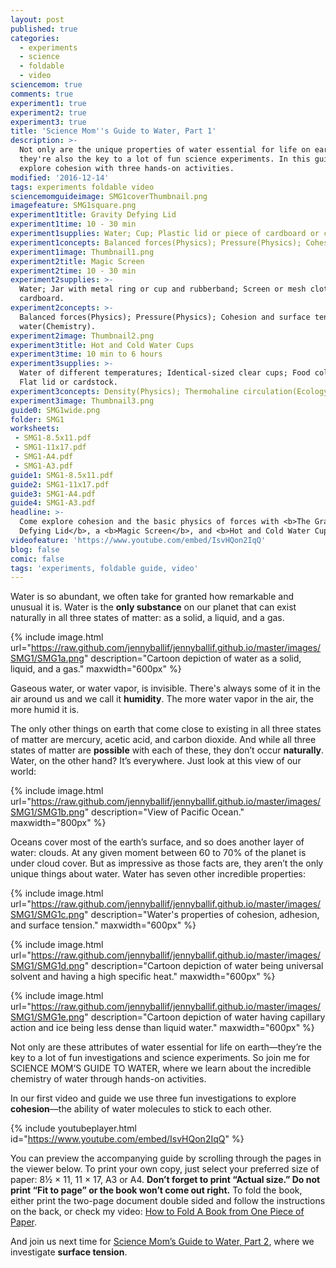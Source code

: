 ```yaml
---
layout: post
published: true
categories:
  - experiments
  - science
  - foldable
  - video
sciencemom: true
comments: true
experiment1: true
experiment2: true
experiment3: true
title: 'Science Mom''s Guide to Water, Part 1'
description: >-
  Not only are the unique properties of water essential for life on earth,
  they're also the key to a lot of fun science experiments. In this guide we
  explore cohesion with three hands-on activities.
modified: '2016-12-14'
tags: experiments foldable video
sciencemomguideimage: SMG1coverThumbnail.png
imagefeature: SMG1square.png
experiment1title: Gravity Defying Lid
experiment1time: 10 - 30 min
experiment1supplies: Water; Cup; Plastic lid or piece of cardboard or cardstock.
experiment1concepts: Balanced forces(Physics); Pressure(Physics); Cohesion of water(Chemistry).
experiment1image: Thumbnail1.png
experiment2title: Magic Screen
experiment2time: 10 - 30 min
experiment2supplies: >-
  Water; Jar with metal ring or cup and rubberband; Screen or mesh cloth; Lid or
  cardboard.
experiment2concepts: >-
  Balanced forces(Physics); Pressure(Physics); Cohesion and surface tension of
  water(Chemistry).
experiment2image: Thumbnail2.png
experiment3title: Hot and Cold Water Cups
experiment3time: 10 min to 6 hours
experiment3supplies: >-
  Water of different temperatures; Identical-sized clear cups; Food coloring;
  Flat lid or cardstock.
experiment3concepts: Density(Physics); Thermohaline circulation(Ecology); Lake turnover(Ecology).
experiment3image: Thumbnail3.png
guide0: SMG1wide.png
folder: SMG1
worksheets:
 - SMG1-8.5x11.pdf
 - SMG1-11x17.pdf
 - SMG1-A4.pdf
 - SMG1-A3.pdf
guide1: SMG1-8.5x11.pdf
guide2: SMG1-11x17.pdf
guide3: SMG1-A4.pdf
guide4: SMG1-A3.pdf
headline: >-
  Come explore cohesion and the basic physics of forces with <b>The Gravity
  Defying Lid</b>, a <b>Magic Screen</b>, and <b>Hot and Cold Water Cups</b>.
videofeature: 'https://www.youtube.com/embed/IsvHQon2IqQ'
blog: false
comic: false
tags: 'experiments, foldable guide, video'
---
```


Water is so abundant, we often take for granted how remarkable and unusual it is. Water is the __only substance__ on our planet that can exist naturally in all three states of matter: as a solid, a liquid, and a gas.

{% include image.html url="https://raw.github.com/jennyballif/jennyballif.github.io/master/images/SMG1/SMG1a.png" description="Cartoon depiction of water as a solid, liquid, and a gas." maxwidth="600px" %}

Gaseous water, or water vapor, is invisible. There's always some of it in the air around us and we call it **humidity**. The more water vapor in the air, the more humid it is.

The only other things on earth that come close to existing in all three states of matter are mercury, acetic acid, and carbon dioxide. And while all three states of matter are __possible__ with each of these, they don’t occur __naturally__. Water, on the other hand? It’s everywhere. Just look at this view of our world:

{% include image.html url="https://raw.github.com/jennyballif/jennyballif.github.io/master/images/SMG1/SMG1b.png" description="View of Pacific Ocean." maxwidth="800px" %}

Oceans cover most of the earth’s surface, and so does another layer of water: clouds. At any given moment between 60 to 70% of the planet is under cloud cover. But as impressive as those facts are, they aren’t the only unique things about water. Water has seven other incredible properties:

{% include image.html url="https://raw.github.com/jennyballif/jennyballif.github.io/master/images/SMG1/SMG1c.png" description="Water's properties of cohesion, adhesion, and surface tension." maxwidth="600px" %}



{% include image.html url="https://raw.github.com/jennyballif/jennyballif.github.io/master/images/SMG1/SMG1d.png" description="Cartoon depiction of water being universal solvent and having a high specific heat." maxwidth="600px" %}


{% include image.html url="https://raw.github.com/jennyballif/jennyballif.github.io/master/images/SMG1/SMG1e.png" description="Cartoon depiction of water having capillary action and ice being less dense than liquid water." maxwidth="600px" %}

Not only are these attributes of water essential for life on earth—they’re the key to a lot of fun investigations and science experiments. So join me for SCIENCE MOM’S GUIDE TO WATER, where we learn about the incredible chemistry of water through hands-on activities.

In our first video and guide we use three fun investigations to explore **cohesion**—the ability of water molecules to stick to each other.

{% include youtubeplayer.html id="https://www.youtube.com/embed/IsvHQon2IqQ" %}

You can preview the accompanying guide by scrolling through the pages in the viewer below. To print your own copy, just select your preferred size of paper: 8½ &times; 11, 11 &times; 17, A3 or A4. __Don’t forget to print “Actual size.” Do not print “Fit to page” or the book won’t come out right.__ To fold the book, either print the two-page document double sided and follow the instructions on the back, or check my video: [How to Fold A Book from One Piece of Paper](https://www.youtube.com/watch?v=E0sS59oMBe0&t=3s).

And join us next time for [Science Mom’s Guide to Water, Part 2](https://jennyballif.com/science-mom-s-guide-to-water-part-2), where we investigate **surface tension**.
